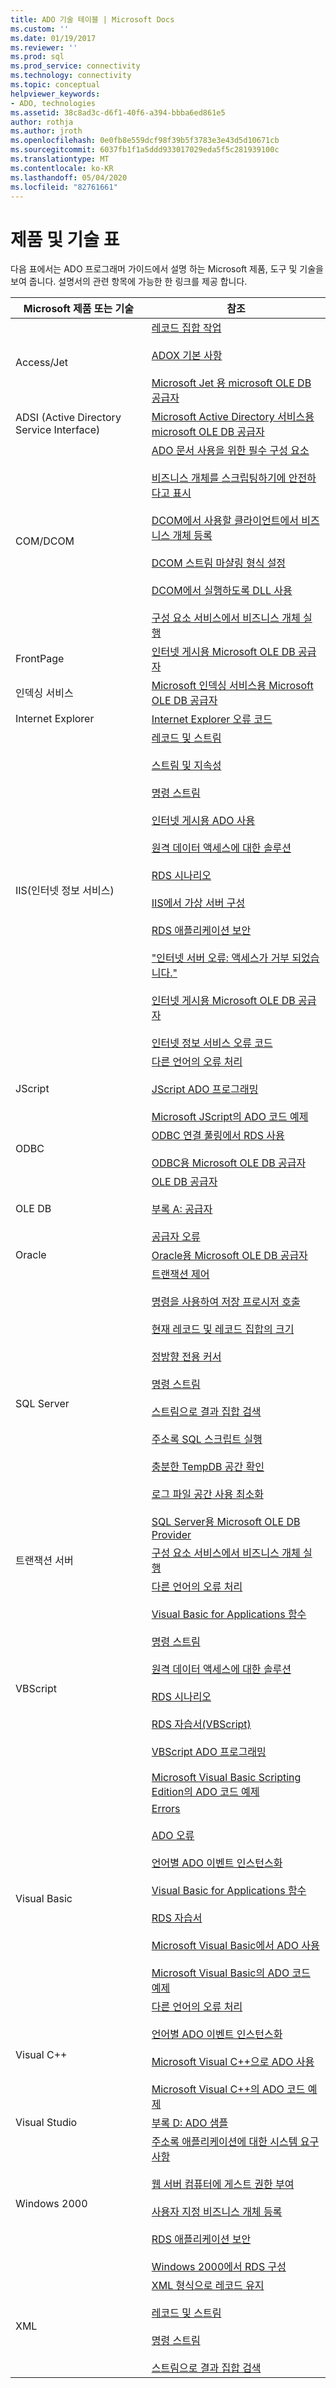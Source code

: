 ```yaml
---
title: ADO 기술 테이블 | Microsoft Docs
ms.custom: ''
ms.date: 01/19/2017
ms.reviewer: ''
ms.prod: sql
ms.prod_service: connectivity
ms.technology: connectivity
ms.topic: conceptual
helpviewer_keywords:
- ADO, technologies
ms.assetid: 38c8ad3c-d6f1-40f6-a394-bbba6ed861e5
author: rothja
ms.author: jroth
ms.openlocfilehash: 0e0fb8e559dcf98f39b5f3783e3e43d5d10671cb
ms.sourcegitcommit: 6037fb1f1a5ddd933017029eda5f5c281939100c
ms.translationtype: MT
ms.contentlocale: ko-KR
ms.lasthandoff: 05/04/2020
ms.locfileid: "82761661"
---
```

# <a name="products-and-technologies-table"></a>제품 및 기술 표
다음 표에서는 ADO 프로그래머 가이드에서 설명 하는 Microsoft 제품, 도구 및 기술을 보여 줍니다. 설명서의 관련 항목에 가능한 한 링크를 제공 합니다.

|Microsoft 제품 또는 기술|참조|
|-------------------------------------|----------------|
|Access/Jet|[레코드 집합 작업](../../ado/guide/data/working-with-recordsets.md)<br /><br /> [ADOX 기본 사항](../../ado/guide/extensions/adox-fundamentals.md)<br /><br /> [Microsoft Jet 용 microsoft OLE DB 공급자](../../ado/guide/appendixes/microsoft-ole-db-provider-for-microsoft-jet.md)|
|ADSI (Active Directory Service Interface)|[Microsoft Active Directory 서비스용 microsoft OLE DB 공급자](../../ado/guide/appendixes/microsoft-ole-db-provider-for-microsoft-active-directory-service.md)|
|COM/DCOM|[ADO 문서 사용을 위한 필수 구성 요소](../../ado/guide/prerequisites-for-using-the-ado-documentation.md)<br /><br /> [비즈니스 개체를 스크립팅하기에 안전하다고 표시](../../ado/guide/remote-data-service/marking-business-objects-as-safe-for-scripting.md)<br /><br /> [DCOM에서 사용할 클라이언트에서 비즈니스 개체 등록](../../ado/guide/remote-data-service/registering-business-objects-on-the-client-for-use-with-dcom.md)<br /><br /> [DCOM 스트림 마샬링 형식 설정](../../ado/guide/remote-data-service/setting-dcom-stream-marshaling-format.md)<br /><br /> [DCOM에서 실행하도록 DLL 사용](../../ado/guide/remote-data-service/enabling-a-dll-to-run-on-dcom.md)<br /><br /> [구성 요소 서비스에서 비즈니스 개체 실행](../../ado/guide/remote-data-service/running-business-objects-in-component-services.md)|
|FrontPage|[인터넷 게시용 Microsoft OLE DB 공급자](../../ado/guide/appendixes/microsoft-ole-db-provider-for-internet-publishing.md)|
|인덱싱 서비스|[Microsoft 인덱싱 서비스용 Microsoft OLE DB 공급자](../../ado/guide/appendixes/microsoft-ole-db-provider-for-microsoft-indexing-service.md)|
|Internet Explorer|[Internet Explorer 오류 코드](../../ado/guide/appendixes/internet-explorer-error-codes.md)|
|IIS(인터넷 정보 서비스)|[레코드 및 스트림](../../ado/guide/data/records-and-streams.md)<br /><br /> [스트림 및 지속성](../../ado/guide/data/streams-and-persistence.md)<br /><br /> [명령 스트림](../../ado/guide/data/command-streams.md)<br /><br /> [인터넷 게시용 ADO 사용](../../ado/guide/data/using-ado-for-internet-publishing.md)<br /><br /> [원격 데이터 액세스에 대한 솔루션](../../ado/guide/remote-data-service/solutions-for-remote-data-access.md)<br /><br /> [RDS 시나리오](../../ado/guide/remote-data-service/rds-scenario.md)<br /><br /> [IIS에서 가상 서버 구성](../../ado/guide/remote-data-service/configuring-virtual-servers-on-iis.md)<br /><br /> [RDS 애플리케이션 보안](../../ado/guide/remote-data-service/securing-rds-applications.md)<br /><br /> ["인터넷 서버 오류: 액세스가 거부 되었습니다."](../../ado/guide/remote-data-service/internet-server-error-access-denied.md)<br /><br /> [인터넷 게시용 Microsoft OLE DB 공급자](../../ado/guide/appendixes/microsoft-ole-db-provider-for-internet-publishing.md)<br /><br /> [인터넷 정보 서비스 오류 코드](../../ado/guide/appendixes/internet-information-services-error-codes.md)|
|JScript|[다른 언어의 오류 처리](../../ado/guide/data/handling-errors-in-other-languages.md)<br /><br /> [JScript ADO 프로그래밍](../../ado/guide/appendixes/jscript-ado-programming.md)<br /><br /> [Microsoft JScript의 ADO 코드 예제](../../ado/reference/ado-api/ado-code-examples-in-microsoft-jscript.md)|
|ODBC|[ODBC 연결 풀링에서 RDS 사용](../../ado/guide/remote-data-service/using-rds-with-odbc-connection-pooling.md)<br /><br /> [ODBC용 Microsoft OLE DB 공급자](../../ado/guide/appendixes/microsoft-ole-db-provider-for-odbc.md)|
|OLE DB|[OLE DB 공급자](../../ado/guide/data/ole-db-providers-ado.md)<br /><br /> [부록 A: 공급자](../../ado/guide/appendixes/appendix-a-providers.md)<br /><br /> [공급자 오류](../../ado/guide/data/provider-errors.md)|
|Oracle|[Oracle용 Microsoft OLE DB 공급자](../../ado/guide/appendixes/microsoft-ole-db-provider-for-oracle.md)|
|SQL Server|[트랜잭션 제어](../../ado/guide/data/controlling-transactions-ado.md)<br /><br /> [명령을 사용하여 저장 프로시저 호출](../../ado/guide/data/calling-a-stored-procedure-with-a-command.md)<br /><br /> [현재 레코드 및 레코드 집합의 크기](../../ado/guide/data/current-record-and-size-of-recordset.md)<br /><br /> [정방향 전용 커서](../../ado/guide/data/forward-only-cursors.md)<br /><br /> [명령 스트림](../../ado/guide/data/command-streams.md)<br /><br /> [스트림으로 결과 집합 검색](../../ado/guide/data/retrieving-resultsets-into-streams.md)<br /><br /> [주소록 SQL 스크립트 실행](../../ado/guide/remote-data-service/running-the-address-book-sql-script.md)<br /><br /> [충분한 TempDB 공간 확인](../../ado/guide/remote-data-service/ensuring-sufficient-tempdb-space.md)<br /><br /> [로그 파일 공간 사용 최소화](../../ado/guide/remote-data-service/minimizing-log-file-space-usage.md)<br /><br /> [SQL Server용 Microsoft OLE DB Provider](../../ado/guide/appendixes/microsoft-ole-db-provider-for-sql-server.md)|
|트랜잭션 서버|[구성 요소 서비스에서 비즈니스 개체 실행](../../ado/guide/remote-data-service/running-business-objects-in-component-services.md)|
|VBScript|[다른 언어의 오류 처리](../../ado/guide/data/handling-errors-in-other-languages.md)<br /><br /> [Visual Basic for Applications 함수](../../ado/guide/data/visual-basic-for-applications-functions.md)<br /><br /> [명령 스트림](../../ado/guide/data/command-streams.md)<br /><br /> [원격 데이터 액세스에 대한 솔루션](../../ado/guide/remote-data-service/solutions-for-remote-data-access.md)<br /><br /> [RDS 시나리오](../../ado/guide/remote-data-service/rds-scenario.md)<br /><br /> [RDS 자습서(VBScript)](../../ado/guide/remote-data-service/rds-tutorial-vbscript.md)<br /><br /> [VBScript ADO 프로그래밍](../../ado/guide/appendixes/vbscript-ado-programming.md)<br /><br /> [Microsoft Visual Basic Scripting Edition의 ADO 코드 예제](../../ado/reference/ado-api/ado-code-examples-vbscript.md)|
|Visual Basic|[Errors](../../ado/guide/data/errors-ado.md)<br /><br /> [ADO 오류](../../ado/guide/data/ado-errors.md)<br /><br /> [언어별 ADO 이벤트 인스턴스화](../../ado/guide/data/ado-event-instantiation-by-language.md)<br /><br /> [Visual Basic for Applications 함수](../../ado/guide/data/visual-basic-for-applications-functions.md)<br /><br /> [RDS 자습서](../../ado/guide/remote-data-service/rds-tutorial.md)<br /><br /> [Microsoft Visual Basic에서 ADO 사용](../../ado/guide/appendixes/using-ado-with-microsoft-visual-basic.md)<br /><br /> [Microsoft Visual Basic의 ADO 코드 예제](../../ado/reference/ado-api/ado-code-examples-in-visual-basic.md)|
|Visual C++|[다른 언어의 오류 처리](../../ado/guide/data/handling-errors-in-other-languages.md)<br /><br /> [언어별 ADO 이벤트 인스턴스화](../../ado/guide/data/ado-event-instantiation-by-language.md)<br /><br /> [Microsoft Visual C++으로 ADO 사용](../../ado/guide/appendixes/using-ado-with-microsoft-visual-c.md)<br /><br /> [Microsoft Visual C++의 ADO 코드 예제](../../ado/reference/ado-api/ado-code-examples-in-visual-c.md)|
|Visual Studio|[부록 D: ADO 샘플](../../ado/guide/appendixes/appendix-d-ado-samples.md)|
|Windows 2000|[주소록 애플리케이션에 대한 시스템 요구 사항](../../ado/guide/remote-data-service/system-requirements-for-the-address-book-application.md)<br /><br /> [웹 서버 컴퓨터에 게스트 권한 부여](../../ado/guide/remote-data-service/granting-guest-privileges-to-a-web-server-computer.md)<br /><br /> [사용자 지정 비즈니스 개체 등록](../../ado/guide/remote-data-service/registering-a-custom-business-object.md)<br /><br /> [RDS 애플리케이션 보안](../../ado/guide/remote-data-service/securing-rds-applications.md)<br /><br /> [Windows 2000에서 RDS 구성](../../ado/guide/remote-data-service/configuring-rds-on-windows-2000.md)|
|XML|[XML 형식으로 레코드 유지](../../ado/guide/data/persisting-records-in-xml-format.md)<br /><br /> [레코드 및 스트림](../../ado/guide/data/records-and-streams.md)<br /><br /> [명령 스트림](../../ado/guide/data/command-streams.md)<br /><br /> [스트림으로 결과 집합 검색](../../ado/guide/data/retrieving-resultsets-into-streams.md)|
